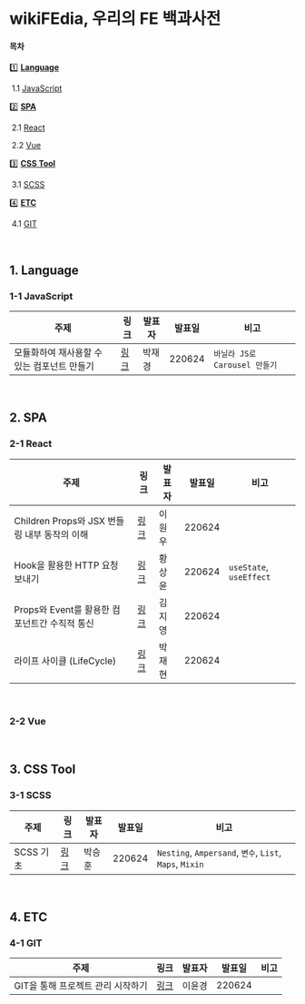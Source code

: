 # wikiFEdia, 우리의 FE 백과사전

#### 목차

1️⃣ [**Language**](#1-language)

​    1.1  [JavaScript](#1-1-javascript) 

2️⃣ [**SPA**](#2-spa)

​    2.1 [React](#2-1-react)

​    2.2 [Vue](#2-2-vue)

3️⃣ [**CSS Tool**](#3-css-tool)

​    3.1 [SCSS](#3-1-scss)

4️⃣ [**ETC**](#4-etc)

​    4.1 [GIT](#4-1-git)

<br>

## 1. Language

### 1-1 JavaScript

| 주제                                        | 링크                     | 발표자 | 발표일 | 비고                          |
| ------------------------------------------- | ------------------------ | ------ | ------ | ----------------------------- |
| 모듈화하여 재사용할 수 있는 컴포넌트 만들기 | [링크](박재경/220624.md) | 박재경 | 220624 | `바닐라 JS로 Carousel 만들기` |

<br>

## 2. SPA

### 2-1 React

| 주제                                          | 링크                     | 발표자 | 발표일 | 비고                    |
| --------------------------------------------- | ------------------------ | ------ | ------ | ----------------------- |
| Children Props와 JSX 번들링 내부 동작의 이해  | [링크](이원우/220624.md) | 이원우 | 220624 |                         |
| Hook을 활용한 HTTP 요청 보내기                | [링크](황상윤/220624.md) | 황상윤 | 220624 | `useState`, `useEffect` |
| Props와 Event를 활용한 컴포넌트간 수직적 통신 | [링크](김지영/220624.md) | 김지영 | 220624 |                         |
| 라이프 사이클 (LifeCycle)                     | [링크](박재현/220624.md) | 박재현 | 220624 |                         |

<br>

### 2-2 Vue

<br>

## 3. CSS Tool

### 3-1 SCSS

| 주제      | 링크                     | 발표자 | 발표일 | 비고                                                     |
| --------- | ------------------------ | ------ | ------ | -------------------------------------------------------- |
| SCSS 기초 | [링크](박승훈/220624.md) | 박승훈 | 220624 | `Nesting`, `Ampersand`, `변수`, `List`, `Maps`,  `Mixin` |

<br>

## 4. ETC

### 4-1 GIT

| 주제                              | 링크                     | 발표자 | 발표일 | 비고 |
| --------------------------------- | ------------------------ | ------ | ------ | ---- |
| GIT을 통해 프로젝트 관리 시작하기 | [링크](이윤경/220624.md) | 이윤경 | 220624 |      |

<br>
